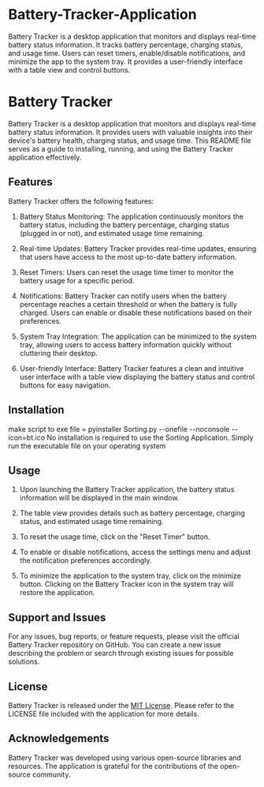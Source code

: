 # Battery-Tracker-Application
Battery Tracker is a desktop application that monitors and displays real-time battery status information. It tracks battery percentage, charging status, and usage time. Users can reset timers, enable/disable notifications, and minimize the app to the system tray. It provides a user-friendly interface with a table view and control buttons.


# Battery Tracker

Battery Tracker is a desktop application that monitors and displays real-time battery status information. It provides users with valuable insights into their device's battery health, charging status, and usage time. This README file serves as a guide to installing, running, and using the Battery Tracker application effectively.

## Features

Battery Tracker offers the following features:

1. Battery Status Monitoring: The application continuously monitors the battery status, including the battery percentage, charging status (plugged in or not), and estimated usage time remaining.

2. Real-time Updates: Battery Tracker provides real-time updates, ensuring that users have access to the most up-to-date battery information.

3. Reset Timers: Users can reset the usage time timer to monitor the battery usage for a specific period.

4. Notifications: Battery Tracker can notify users when the battery percentage reaches a certain threshold or when the battery is fully charged. Users can enable or disable these notifications based on their preferences.

5. System Tray Integration: The application can be minimized to the system tray, allowing users to access battery information quickly without cluttering their desktop.

6. User-friendly Interface: Battery Tracker features a clean and intuitive user interface with a table view displaying the battery status and control buttons for easy navigation.

## Installation

make script to exe file = pyinstaller Sorting.py --onefile --noconsole --icon=bt.ico No installation is required to use the Sorting Application. Simply run the executable file on your operating system

## Usage

1. Upon launching the Battery Tracker application, the battery status information will be displayed in the main window.

2. The table view provides details such as battery percentage, charging status, and estimated usage time remaining.

3. To reset the usage time, click on the "Reset Timer" button.

4. To enable or disable notifications, access the settings menu and adjust the notification preferences accordingly.

5. To minimize the application to the system tray, click on the minimize button. Clicking on the Battery Tracker icon in the system tray will restore the application.

## Support and Issues

For any issues, bug reports, or feature requests, please visit the official Battery Tracker repository on GitHub. You can create a new issue describing the problem or search through existing issues for possible solutions.

## License

Battery Tracker is released under the [MIT License](https://opensource.org/licenses/MIT). Please refer to the LICENSE file included with the application for more details.

## Acknowledgements

Battery Tracker was developed using various open-source libraries and resources. The application is grateful for the contributions of the open-source community.
